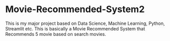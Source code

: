 # Movie-Recommended-System2
This is my major project based on Data Science, Machine Learning, Python, Streamlit etc. This is basically a Movie Recommended System that Recommends 5 movie based on search movies.
